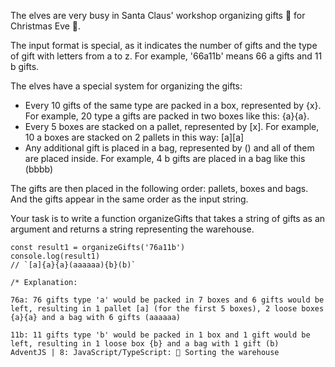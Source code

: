 The elves are very busy in Santa Claus' workshop organizing gifts 🎁 for Christmas Eve 🎄.

The input format is special, as it indicates the number of gifts and the type of gift with letters from a to z. For example, '66a11b' means 66 a gifts and 11 b gifts.

The elves have a special system for organizing the gifts:

* Every 10 gifts of the same type are packed in a box, represented by {x}. For example, 20 type a gifts are packed in two boxes like this: {a}{a}.
* Every 5 boxes are stacked on a pallet, represented by [x]. For example, 10 a boxes are stacked on 2 pallets in this way: [a][a]
* Any additional gift is placed in a bag, represented by () and all of them are placed inside. For example, 4 b gifts are placed in a bag like this (bbbb)

The gifts are then placed in the following order: pallets, boxes and bags. And the gifts appear in the same order as the input string.

Your task is to write a function organizeGifts that takes a string of gifts as an argument and returns a string representing the warehouse.

```
const result1 = organizeGifts('76a11b')
console.log(result1)
// `[a]{a}{a}(aaaaaa){b}(b)`

/* Explanation:

76a: 76 gifts type 'a' would be packed in 7 boxes and 6 gifts would be left, resulting in 1 pallet [a] (for the first 5 boxes), 2 loose boxes {a}{a} and a bag with 6 gifts (aaaaaa)

11b: 11 gifts type 'b' would be packed in 1 box and 1 gift would be left, resulting in 1 loose box {b} and a bag with 1 gift (b)
AdventJS | 8: JavaScript/TypeScript: 🏬 Sorting the warehouse
```